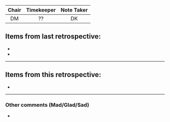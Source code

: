 | Chair      | Timekeeper | Note Taker |
| :--------:   | :---------: | :----------: |
| DM | ?? | DK |

## Items from last retrospective:
-
-

***

## Items from this retrospective:
-

***

### Other comments (Mad/Glad/Sad)
- 